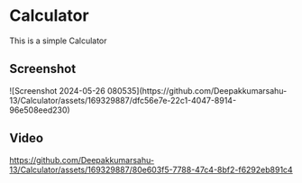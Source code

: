 # Calculator
This is a simple Calculator

<h2>Screenshot </h2>
![Screenshot 2024-05-26 080535](https://github.com/Deepakkumarsahu-13/Calculator/assets/169329887/dfc56e7e-22c1-4047-8914-96e508eed230)


<h2>Video</h2>



https://github.com/Deepakkumarsahu-13/Calculator/assets/169329887/80e603f5-7788-47c4-8bf2-f6292eb891c4

